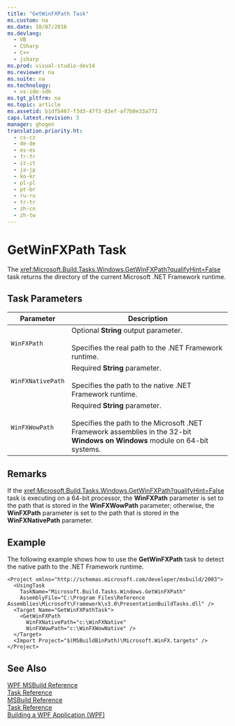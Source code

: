 ```yaml
---
title: "GetWinFXPath Task"
ms.custom: na
ms.date: 10/07/2016
ms.devlang: 
  - VB
  - CSharp
  - C++
  - jsharp
ms.prod: visual-studio-dev14
ms.reviewer: na
ms.suite: na
ms.technology: 
  - vs-ide-sdk
ms.tgt_pltfrm: na
ms.topic: article
ms.assetid: b1dfb467-f3d3-47f3-83ef-af7b0e33a772
caps.latest.revision: 5
manager: ghogen
translation.priority.ht: 
  - cs-cz
  - de-de
  - es-es
  - fr-fr
  - it-it
  - ja-jp
  - ko-kr
  - pl-pl
  - pt-br
  - ru-ru
  - tr-tr
  - zh-cn
  - zh-tw
---
```

# GetWinFXPath Task
The <xref:Microsoft.Build.Tasks.Windows.GetWinFXPath?qualifyHint=False> task returns the directory of the current Microsoft .NET Framework runtime.  
  
## Task Parameters  
  
|Parameter|Description|  
|---------------|-----------------|  
|`WinFXPath`|Optional **String** output parameter.<br /><br /> Specifies the real path to the .NET Framework runtime.|  
|`WinFXNativePath`|Required **String** parameter.<br /><br /> Specifies the path to the native .NET Framework runtime.|  
|`WinFXWowPath`|Required **String** parameter.<br /><br /> Specifies the path to the Microsoft .NET Framework assemblies in the 32-bit **Windows on Windows** module on 64-bit systems.|  
  
## Remarks  
 If the <xref:Microsoft.Build.Tasks.Windows.GetWinFXPath?qualifyHint=False> task is executing on a 64-bit processor, the **WinFXPath** parameter is set to the path that is stored in the **WinFXWowPath** parameter; otherwise, the **WinFXPath** parameter is set to the path that is stored in the **WinFXNativePath** parameter.  
  
## Example  
 The following example shows how to use the **GetWinFXPath** task to detect the native path to the .NET Framework runtime.  
  
```  
<Project xmlns="http://schemas.microsoft.com/developer/msbuild/2003">  
  <UsingTask   
    TaskName="Microsoft.Build.Tasks.Windows.GetWinFXPath"   
    AssemblyFile="C:\Program Files\Reference Assemblies\Microsoft\Framework\v3.0\PresentationBuildTasks.dll" />  
  <Target Name="GetWinFXPathTask">  
    <GetWinFXPath  
      WinFXNativePath="c:\WinFXNative"   
      WinFXWowPath="c:\WinFXWowNative" />  
  </Target>  
  <Import Project="$(MSBuildBinPath)\Microsoft.WinFX.targets" />  
</Project>  
```  
  
## See Also  
 [WPF MSBuild Reference](../VS_IDE/WPF-MSBuild-Reference.md)   
 [Task Reference](../VS_IDE/WPF-MSBuild-Task-Reference.md)   
 [MSBuild Reference](../VS_IDE/MSBuild-Reference.md)   
 [Task Reference](../VS_IDE/MSBuild-Task-Reference.md)   
 [Building a WPF Application (WPF)](../Topic/Building%20a%20WPF%20Application%20\(WPF\).md)